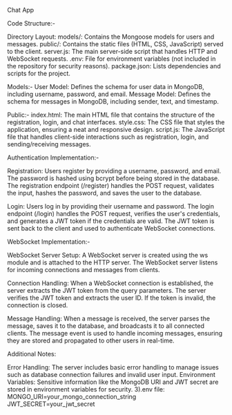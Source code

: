 Chat App

Code Structure:-

Directory Layout: models/: Contains the Mongoose models for users and messages. public/: Contains the static files (HTML, CSS, JavaScript) served to the client. server.js: The main server-side script that handles HTTP and WebSocket requests. .env: File for environment variables (not included in the repository for security reasons). package.json: Lists dependencies and scripts for the project.

Models:- User Model: Defines the schema for user data in MongoDB, including username, password, and email. Message Model: Defines the schema for messages in MongoDB, including sender, text, and timestamp.

Public:- index.html: The main HTML file that contains the structure of the registration, login, and chat interfaces. style.css: The CSS file that styles the application, ensuring a neat and responsive design. script.js: The JavaScript file that handles client-side interactions such as registration, login, and sending/receiving messages.

Authentication Implementation:-

Registration: Users register by providing a username, password, and email. The password is hashed using bcrypt before being stored in the database. The registration endpoint (/register) handles the POST request, validates the input, hashes the password, and saves the user to the database.

Login: Users log in by providing their username and password. The login endpoint (/login) handles the POST request, verifies the user's credentials, and generates a JWT token if the credentials are valid. The JWT token is sent back to the client and used to authenticate WebSocket connections.

WebSocket Implementation:-

WebSocket Server Setup: A WebSocket server is created using the ws module and is attached to the HTTP server. The WebSocket server listens for incoming connections and messages from clients.

Connection Handling: When a WebSocket connection is established, the server extracts the JWT token from the query parameters. The server verifies the JWT token and extracts the user ID. If the token is invalid, the connection is closed.

Message Handling: When a message is received, the server parses the message, saves it to the database, and broadcasts it to all connected clients. The message event is used to handle incoming messages, ensuring they are stored and propagated to other users in real-time.

Additional Notes:

Error Handling: The server includes basic error handling to manage issues such as database connection failures and invalid user input. Environment Variables: Sensitive information like the MongoDB URI and JWT secret are stored in environment variables for security. 3).env file: MONGO_URI=your_mongo_connection_string JWT_SECRET=your_jwt_secret

